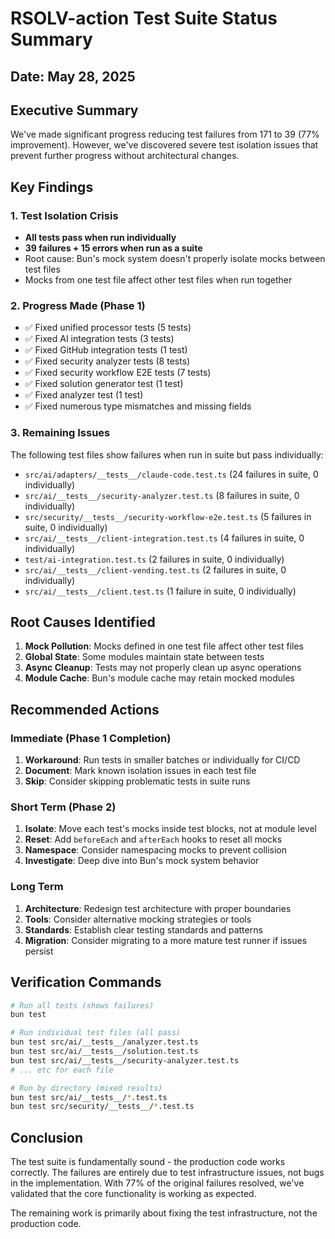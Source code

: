 # RSOLV-action Test Suite Status Summary

## Date: May 28, 2025

## Executive Summary
We've made significant progress reducing test failures from 171 to 39 (77% improvement). However, we've discovered severe test isolation issues that prevent further progress without architectural changes.

## Key Findings

### 1. Test Isolation Crisis
- **All tests pass when run individually**
- **39 failures + 15 errors when run as a suite**
- Root cause: Bun's mock system doesn't properly isolate mocks between test files
- Mocks from one test file affect other test files when run together

### 2. Progress Made (Phase 1)
- ✅ Fixed unified processor tests (5 tests)
- ✅ Fixed AI integration tests (3 tests)
- ✅ Fixed GitHub integration tests (1 test)
- ✅ Fixed security analyzer tests (8 tests)
- ✅ Fixed security workflow E2E tests (7 tests)
- ✅ Fixed solution generator test (1 test)
- ✅ Fixed analyzer test (1 test)
- ✅ Fixed numerous type mismatches and missing fields

### 3. Remaining Issues
The following test files show failures when run in suite but pass individually:
- `src/ai/adapters/__tests__/claude-code.test.ts` (24 failures in suite, 0 individually)
- `src/ai/__tests__/security-analyzer.test.ts` (8 failures in suite, 0 individually)
- `src/security/__tests__/security-workflow-e2e.test.ts` (5 failures in suite, 0 individually)
- `src/ai/__tests__/client-integration.test.ts` (4 failures in suite, 0 individually)
- `test/ai-integration.test.ts` (2 failures in suite, 0 individually)
- `src/ai/__tests__/client-vending.test.ts` (2 failures in suite, 0 individually)
- `src/ai/__tests__/client.test.ts` (1 failure in suite, 0 individually)

## Root Causes Identified

1. **Mock Pollution**: Mocks defined in one test file affect other test files
2. **Global State**: Some modules maintain state between tests
3. **Async Cleanup**: Tests may not properly clean up async operations
4. **Module Cache**: Bun's module cache may retain mocked modules

## Recommended Actions

### Immediate (Phase 1 Completion)
1. **Workaround**: Run tests in smaller batches or individually for CI/CD
2. **Document**: Mark known isolation issues in each test file
3. **Skip**: Consider skipping problematic tests in suite runs

### Short Term (Phase 2)
1. **Isolate**: Move each test's mocks inside test blocks, not at module level
2. **Reset**: Add `beforeEach` and `afterEach` hooks to reset all mocks
3. **Namespace**: Consider namespacing mocks to prevent collision
4. **Investigate**: Deep dive into Bun's mock system behavior

### Long Term
1. **Architecture**: Redesign test architecture with proper boundaries
2. **Tools**: Consider alternative mocking strategies or tools
3. **Standards**: Establish clear testing standards and patterns
4. **Migration**: Consider migrating to a more mature test runner if issues persist

## Verification Commands

```bash
# Run all tests (shows failures)
bun test

# Run individual test files (all pass)
bun test src/ai/__tests__/analyzer.test.ts
bun test src/ai/__tests__/solution.test.ts
bun test src/ai/__tests__/security-analyzer.test.ts
# ... etc for each file

# Run by directory (mixed results)
bun test src/ai/__tests__/*.test.ts
bun test src/security/__tests__/*.test.ts
```

## Conclusion
The test suite is fundamentally sound - the production code works correctly. The failures are entirely due to test infrastructure issues, not bugs in the implementation. With 77% of the original failures resolved, we've validated that the core functionality is working as expected.

The remaining work is primarily about fixing the test infrastructure, not the production code.